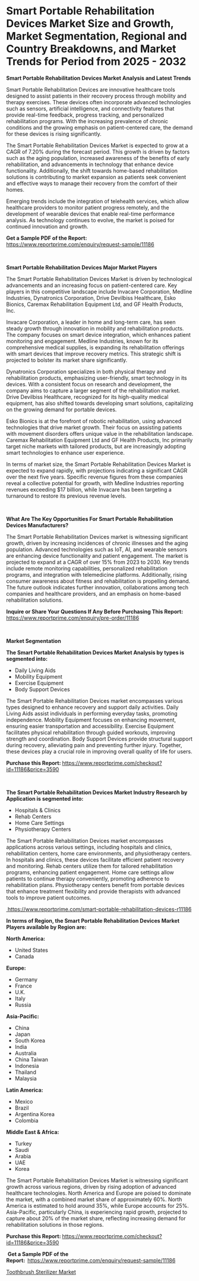 <p><h1>Smart Portable Rehabilitation Devices Market Size and Growth, Market Segmentation, Regional and Country Breakdowns, and Market Trends for Period from 2025 -  2032</h1></p><p><strong>Smart Portable Rehabilitation Devices Market Analysis and Latest Trends</strong></p>
<p><p>Smart Portable Rehabilitation Devices are innovative healthcare tools designed to assist patients in their recovery process through mobility and therapy exercises. These devices often incorporate advanced technologies such as sensors, artificial intelligence, and connectivity features that provide real-time feedback, progress tracking, and personalized rehabilitation programs. With the increasing prevalence of chronic conditions and the growing emphasis on patient-centered care, the demand for these devices is rising significantly.</p><p>The Smart Portable Rehabilitation Devices Market is expected to grow at a CAGR of 7.20% during the forecast period. This growth is driven by factors such as the aging population, increased awareness of the benefits of early rehabilitation, and advancements in technology that enhance device functionality. Additionally, the shift towards home-based rehabilitation solutions is contributing to market expansion as patients seek convenient and effective ways to manage their recovery from the comfort of their homes. </p><p>Emerging trends include the integration of telehealth services, which allow healthcare providers to monitor patient progress remotely, and the development of wearable devices that enable real-time performance analysis. As technology continues to evolve, the market is poised for continued innovation and growth.</p></p>
<p><strong>Get a Sample PDF of the Report:&nbsp;</strong> <a href="https://www.reportprime.com/enquiry/request-sample/11186?utm_campaign=3010&utm_medium=2&utm_source=Github&utm_content=ia&utm_term=20032025&utm_id=smart-portable-rehabilitation-devices">https://www.reportprime.com/enquiry/request-sample/11186</a></p>
<p>&nbsp;</p>
<p><strong>Smart Portable Rehabilitation Devices Major Market Players</strong></p>
<p><p>The Smart Portable Rehabilitation Devices Market is driven by technological advancements and an increasing focus on patient-centered care. Key players in this competitive landscape include Invacare Corporation, Medline Industries, Dynatronics Corporation, Drive Devilbiss Healthcare, Esko Bionics, Caremax Rehabilitation Equipment Ltd, and GF Health Products, Inc.</p><p>Invacare Corporation, a leader in home and long-term care, has seen steady growth through innovation in mobility and rehabilitation products. The company focuses on smart device integration, which enhances patient monitoring and engagement. Medline Industries, known for its comprehensive medical supplies, is expanding its rehabilitation offerings with smart devices that improve recovery metrics. This strategic shift is projected to bolster its market share significantly.</p><p>Dynatronics Corporation specializes in both physical therapy and rehabilitation products, emphasizing user-friendly, smart technology in its devices. With a consistent focus on research and development, the company aims to capture a larger segment of the rehabilitation market. Drive Devilbiss Healthcare, recognized for its high-quality medical equipment, has also shifted towards developing smart solutions, capitalizing on the growing demand for portable devices.</p><p>Esko Bionics is at the forefront of robotic rehabilitation, using advanced technologies that drive market growth. Their focus on assisting patients with movement disorders offers unique value in the rehabilitation landscape. Caremax Rehabilitation Equipment Ltd and GF Health Products, Inc primarily target niche markets with tailored products, but are increasingly adopting smart technologies to enhance user experience.</p><p>In terms of market size, the Smart Portable Rehabilitation Devices Market is expected to expand rapidly, with projections indicating a significant CAGR over the next five years. Specific revenue figures from these companies reveal a collective potential for growth, with Medline Industries reporting revenues exceeding $17 billion, while Invacare has been targeting a turnaround to restore its previous revenue levels.</p></p>
<p>&nbsp;</p>
<p><strong>What Are The Key Opportunities For Smart Portable Rehabilitation Devices Manufacturers?</strong></p>
<p><p>The Smart Portable Rehabilitation Devices market is witnessing significant growth, driven by increasing incidences of chronic illnesses and the aging population. Advanced technologies such as IoT, AI, and wearable sensors are enhancing device functionality and patient engagement. The market is projected to expand at a CAGR of over 15% from 2023 to 2030. Key trends include remote monitoring capabilities, personalized rehabilitation programs, and integration with telemedicine platforms. Additionally, rising consumer awareness about fitness and rehabilitation is propelling demand. The future outlook indicates further innovation, collaborations among tech companies and healthcare providers, and an emphasis on home-based rehabilitation solutions.</p></p>
<p><strong>Inquire or Share Your Questions If Any Before Purchasing This Report:</strong> <a href="https://www.reportprime.com/enquiry/pre-order/11186?utm_campaign=3010&utm_medium=2&utm_source=Github&utm_content=ia&utm_term=20032025&utm_id=smart-portable-rehabilitation-devices">https://www.reportprime.com/enquiry/pre-order/11186</a></p>
<p>&nbsp;</p>
<p><strong>Market Segmentation</strong></p>
<p><strong>The Smart Portable Rehabilitation Devices Market Analysis by types is segmented into:</strong></p>
<p><ul><li>Daily Living Aids</li><li>Mobility Equipment</li><li>Exercise Equipment</li><li>Body Support Devices</li></ul></p>
<p><p>The Smart Portable Rehabilitation Devices market encompasses various types designed to enhance recovery and support daily activities. Daily Living Aids assist individuals in performing everyday tasks, promoting independence. Mobility Equipment focuses on enhancing movement, ensuring easier transportation and accessibility. Exercise Equipment facilitates physical rehabilitation through guided workouts, improving strength and coordination. Body Support Devices provide structural support during recovery, alleviating pain and preventing further injury. Together, these devices play a crucial role in improving overall quality of life for users.</p></p>
<p><strong>Purchase this Report:&nbsp;</strong><a href="https://www.reportprime.com/checkout?id=11186&price=3590&utm_campaign=3010&utm_medium=2&utm_source=Github&utm_content=ia&utm_term=20032025&utm_id=smart-portable-rehabilitation-devices">https://www.reportprime.com/checkout?id=11186&price=3590</a></p>
<p>&nbsp;</p>
<p><strong>The Smart Portable Rehabilitation Devices Market Industry Research by Application is segmented into:</strong></p>
<p><ul><li>Hospitals & Clinics</li><li>Rehab Centers</li><li>Home Care Settings</li><li>Physiotherapy Centers</li></ul></p>
<p><p>The Smart Portable Rehabilitation Devices market encompasses applications across various settings, including hospitals and clinics, rehabilitation centers, home care environments, and physiotherapy centers. In hospitals and clinics, these devices facilitate efficient patient recovery and monitoring. Rehab centers utilize them for tailored rehabilitation programs, enhancing patient engagement. Home care settings allow patients to continue therapy conveniently, promoting adherence to rehabilitation plans. Physiotherapy centers benefit from portable devices that enhance treatment flexibility and provide therapists with advanced tools to improve patient outcomes.</p></p>
<p><a href="https://www.reportprime.com/smart-portable-rehabilitation-devices-r11186?utm_campaign=3010&utm_medium=2&utm_source=Github&utm_content=ia&utm_term=20032025&utm_id=smart-portable-rehabilitation-devices">&nbsp;https://www.reportprime.com/smart-portable-rehabilitation-devices-r11186</a></p>
<p><strong>In terms of Region, the Smart Portable Rehabilitation Devices Market Players available by Region are:</strong></p>
<p>
    <p> <strong> North America: </strong>
        <ul>
            <li>United States</li>
            <li>Canada</li>
        </ul>
        </p> 
    <p> <strong> Europe: </strong>
        <ul>
            <li>Germany</li>
            <li>France</li>
            <li>U.K.</li>
            <li>Italy</li>
            <li>Russia</li>
        </ul>
        </p> 
    <p> <strong> Asia-Pacific: </strong>
        <ul>
            <li>China</li>
            <li>Japan</li>
            <li>South Korea</li>
            <li>India</li>
            <li>Australia</li>
            <li>China Taiwan</li>
            <li>Indonesia</li>
            <li>Thailand</li>
            <li>Malaysia</li>
        </ul>
        </p> 
    <p> <strong> Latin America: </strong>
        <ul>
            <li>Mexico</li>
            <li>Brazil</li>
            <li>Argentina Korea</li>
            <li>Colombia</li>
        </ul>
        </p> 
    <p> <strong> Middle East & Africa: </strong>
        <ul>
            <li>Turkey</li>
            <li>Saudi</li>
            <li>Arabia</li>
            <li>UAE</li>
            <li>Korea</li>
        </ul>
    </p>
    </p>
<p><p>The Smart Portable Rehabilitation Devices Market is witnessing significant growth across various regions, driven by rising adoption of advanced healthcare technologies. North America and Europe are poised to dominate the market, with a combined market share of approximately 60%. North America is estimated to hold around 35%, while Europe accounts for 25%. Asia-Pacific, particularly China, is experiencing rapid growth, projected to capture about 20% of the market share, reflecting increasing demand for rehabilitation solutions in those regions.</p></p>
<p><strong>Purchase this Report: </strong><a href="https://www.reportprime.com/checkout?id=11186&price=3590&utm_campaign=3010&utm_medium=2&utm_source=Github&utm_content=ia&utm_term=20032025&utm_id=smart-portable-rehabilitation-devices">https://www.reportprime.com/checkout?id=11186&price=3590</a></p>
<p>&nbsp;<strong>Get a Sample PDF of the Report:&nbsp;&nbsp;</strong><a href="https://www.reportprime.com/enquiry/request-sample/11186?utm_campaign=3010&utm_medium=2&utm_source=Github&utm_content=ia&utm_term=20032025&utm_id=smart-portable-rehabilitation-devices">https://www.reportprime.com/enquiry/request-sample/11186</a></p>
<p><strong></strong></p>
<p><p><a href="https://github.com/langolaskark/Market-Research-Report-List-1/blob/main/toothbrush-sterilizer-market.md?utm_campaign=3010&utm_medium=2&utm_source=Github&utm_content=ia&utm_term=20032025&utm_id=smart-portable-rehabilitation-devices">Toothbrush Sterilizer Market</a></p></p>